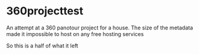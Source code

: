 # 360projecttest
An attempt at a 360 panotour project for a house. The size of the metadata made it impossible to host on any free hosting services

So this is a half of what it left

